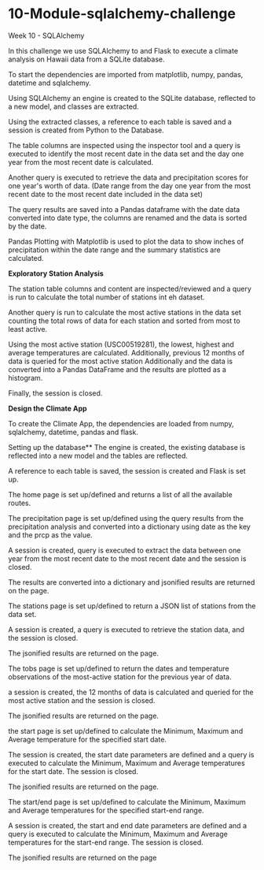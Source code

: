 # 10-Module-sqlalchemy-challenge
Week 10 - SQLAlchemy

In this challenge we use SQLAlchemy to and Flask to execute a climate analysis on Hawaii data from a SQLite database.

To start the dependencies are imported from matplotlib, numpy, pandas, datetime and sqlalchemy.

Using SQLAlchemy an engine is created to the SQLite database, reflected to a new model, and classes are extracted.

Using the extracted classes, a reference to each table is saved and a session is created from Python to the Database.

The table columns are inspected using the inspector tool and a query is executed to identify the most recent date in the data set and the day one year from the most recent date is calculated.

Another query is executed to retrieve the data and precipitation scores for one year's worth of data. (Date range from the day one year from the most recent date to the most recent date included in the data set)

The query results are saved into a Pandas dataframe with the date data converted into date type, the columns are renamed and the data is sorted by the date.

Pandas Plotting with Matplotlib is used to plot the data to show inches of precipitation within the date range and the summary statistics are calculated.



**Exploratory Station Analysis**

The station table columns and content are inspected/reviewed and a query is run to calculate the total number of stations int eh dataset.

Another query is run to calculate the most active stations in the data set counting the total rows of data for each station and sorted from most to least active.

Using the most active station (USC00519281), the lowest, highest and average temperatures are calculated.
Additionally, previous 12 months of data is queried for the most active station Additionally and the data is converted into a Pandas DataFrame and the results are plotted as a histogram.

Finally, the session is closed.

**Design the Climate App**

To create the Climate App, the dependencies are loaded from numpy, sqlalchemy, datetime, pandas and flask.

Setting up the database**
The engine is created, the existing database is reflected into a new model and the tables are reflected.

A reference to each table is saved, the session is created and Flask is set up.

The home page is set up/defined and returns a list of all the available routes.

The precipitation page is set up/defined using the query results from the precipitation analysis and converted into a dictionary using date as the key and the prcp as the value. 


A session is created, query is executed to extract the data between one year from the most recent date to the most recent date and the session is closed.

The results are converted into a dictionary and jsonified results are returned on the page.


The stations page is set up/defined to return a JSON list of stations from the data set.

A session is created, a query is executed to retrieve the station data, and the session is closed.

The jsonified results are returned on the page.

The tobs page is set up/defined to return the dates and temperature observations of the most-active station for the previous year of data.

a session is created, the 12 months of data is calculated and queried for the most active station and the session is closed.

The jsonified results are returned on the page.

the start page is set up/defined to calculate the Minimum, Maximum and Average temperature for the specified start date.

The session is created, the start date parameters are defined and a query is executed to calculate the Minimum, Maximum and Average temperatures for the start date. The session is closed.

The jsonified results are returned on the page.

The start/end page is set up/defined to calculate the Minimum, Maximum and Average temperatures for the specified start-end range.

A session is created, the start and end date parameters are defined and a query is executed to calculate the Minimum, Maximum and Average temperatures for the start-end range. The session is closed.

The jsonified results are returned on the page




